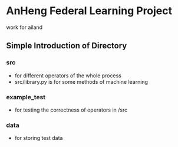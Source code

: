 # AnHeng Federal Learning Project
work for ailand
## Simple Introduction of Directory
### src
- for different operators of the whole process
- src/library.py is for some methods of machine learning
### example_test
- for testing the correctness of operators in /src
### data
- for storing test data
